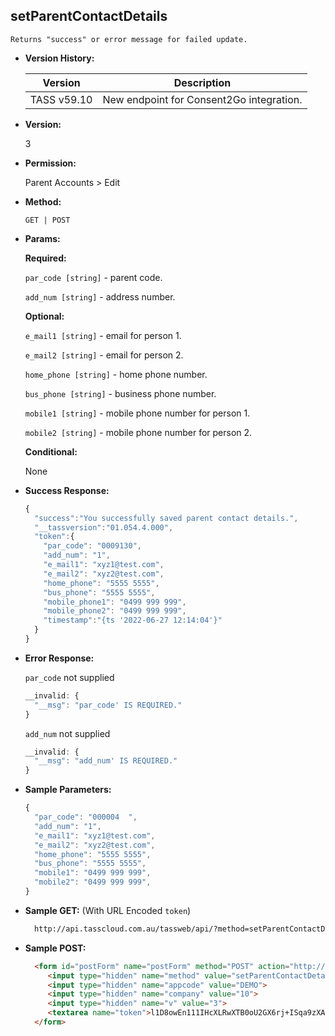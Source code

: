 **setParentContactDetails**
----
	Returns "success" or error message for failed update.
  
* **Version History:**

    Version | Description
    --- | --- |
    TASS v59.10 | New endpoint for Consent2Go integration.

* **Version:**

  3

* **Permission:**

  Parent Accounts > Edit

* **Method:**

  `GET | POST`
  
*  **Params:**

   **Required:**
 
   `par_code [string]` - parent code.
 
   `add_num [string]` - address number.

   **Optional:**
 
   `e_mail1 [string]` - email for person 1.

   `e_mail2 [string]` - email for person 2.
   
   `home_phone [string]` - home phone number.
   
   `bus_phone [string]` - business phone number.
   
   `mobile1 [string]` - mobile phone number for person 1.
   
   `mobile2 [string]` - mobile phone number for person 2.

   **Conditional:**

   None

* **Success Response:**

    ```javascript
    {
      "success":"You successfully saved parent contact details.",
      "__tassversion":"01.054.4.000",
      "token":{
        "par_code": "0009130",
        "add_num": "1",
        "e_mail1": "xyz1@test.com",
        "e_mail2": "xyz2@test.com",
        "home_phone": "5555 5555",
        "bus_phone": "5555 5555",
        "mobile_phone1": "0499 999 999",
        "mobile_phone2": "0499 999 999",
        "timestamp":"{ts '2022-06-27 12:14:04'}"
      }
    }
    ```

* **Error Response:**

  `par_code` not supplied
  ```javascript
  __invalid: {
    "__msg": "par_code' IS REQUIRED."
  }
  ```

  `add_num` not supplied
  ```javascript
  __invalid: {
    "__msg": "add_num' IS REQUIRED."
  }
  ```
    
* **Sample Parameters:**

  ```javascript
  {
    "par_code": "000004  ",
    "add_num": "1",
    "e_mail1": "xyz1@test.com",
    "e_mail2": "xyz2@test.com",
    "home_phone": "5555 5555",
    "bus_phone": "5555 5555",
    "mobile1": "0499 999 999",
    "mobile2": "0499 999 999",
  }
  ```

* **Sample GET:** (With URL Encoded `token`)

  ```HTML
    http://api.tasscloud.com.au/tassweb/api/?method=setParentContactDetails&appcode=DEMO&company=10&v=3&token=l1D8owEn111IHcXLRwXTB0oU2GX6rj%2BISqa9zXA8We3J3mwgjW5pdUvFK3%2FIZ4mJ4bMyfKTmEoup%2B3tTE9GeLQ%3D%3D
  ```
  
* **Sample POST:**

  ```HTML
    <form id="postForm" name="postForm" method="POST" action="http://api.tasscloud.com.au/tassweb/api/">
       <input type="hidden" name="method" value="setParentContactDetails">
       <input type="hidden" name="appcode" value="DEMO">
       <input type="hidden" name="company" value="10">
       <input type="hidden" name="v" value="3">
       <textarea name="token">l1D8owEn111IHcXLRwXTB0oU2GX6rj+ISqa9zXA8We3J3mwgjW5pdUvFK3/IZ4mJ4bMyfKTmEoup+3tTE9GeLQ==</textarea>
    </form>
  ```
